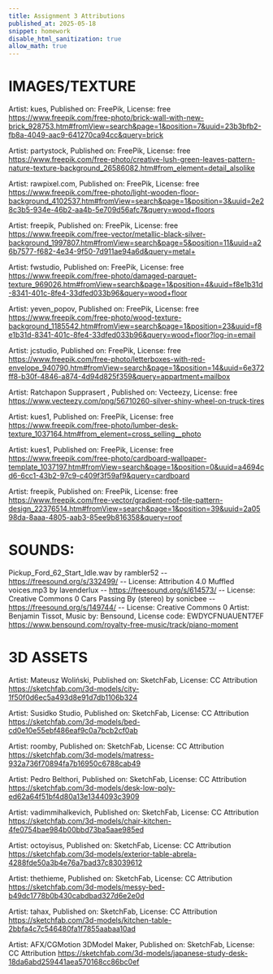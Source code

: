 ```yaml
---
title: Assignment 3 Attributions
published_at: 2025-05-18
snippet: homework
disable_html_sanitization: true
allow_math: true
---
```


# IMAGES/TEXTURE
Artist: kues, Published on: FreePik, License: free
https://www.freepik.com/free-photo/brick-wall-with-new-brick_928753.htm#fromView=search&page=1&position=7&uuid=23b3bfb2-fb8a-4049-aac9-641270ca94cc&query=brick

Artist: partystock, Published on: FreePik, License: free
https://www.freepik.com/free-photo/creative-lush-green-leaves-pattern-nature-texture-background_26586082.htm#from_element=detail_alsolike

Artist: rawpixel.com, Published on: FreePik, License: free
https://www.freepik.com/free-photo/light-wooden-floor-background_4102537.htm#fromView=search&page=1&position=3&uuid=2e28c3b5-934e-46b2-aa4b-5e709d56afc7&query=wood+floors

Artist: freepik, Published on: FreePik, License: free
https://www.freepik.com/free-vector/metallic-black-silver-background_1997807.htm#fromView=search&page=5&position=11&uuid=a26b7577-f682-4e34-9f50-7d911ae94a6d&query=metal+

Artist: fwstudio, Published on: FreePik, License: free
https://www.freepik.com/free-photo/damaged-parquet-texture_969026.htm#fromView=search&page=1&position=4&uuid=f8e1b31d-8341-401c-8fe4-33dfed033b96&query=wood+floor

Artist: yeven_popov, Published on: FreePik, License: free
https://www.freepik.com/free-photo/wood-texture-background_1185542.htm#fromView=search&page=1&position=23&uuid=f8e1b31d-8341-401c-8fe4-33dfed033b96&query=wood+floor?log-in=email

Artist: jcstudio, Published on: FreePik, License: free
https://www.freepik.com/free-photo/letterboxes-with-red-envelope_940790.htm#fromView=search&page=1&position=14&uuid=6e372ff8-b30f-4846-a874-4d94d825f359&query=appartment+mailbox

Artist: Ratchapon Supprasert , Published on: Vecteezy, License: free
https://www.vecteezy.com/png/56710260-silver-shiny-wheel-on-truck-tires

Artist: kues1, Published on: FreePik, License: free
https://www.freepik.com/free-photo/lumber-desk-texture_1037164.htm#from_element=cross_selling__photo

Artist: kues1, Published on: FreePik, License: free
https://www.freepik.com/free-photo/cardboard-wallpaper-template_1037197.htm#fromView=search&page=1&position=0&uuid=a4694cd6-6cc1-43b2-97c9-c409f3f59af9&query=cardboard

Artist: freepik, Published on: FreePik, License: free
https://www.freepik.com/free-vector/gradient-roof-tile-pattern-design_22376514.htm#fromView=search&page=1&position=39&uuid=2a0598da-8aaa-4805-aab3-85ee9b816358&query=roof


# SOUNDS:
Pickup_Ford_62_Start_Idle.wav by rambler52 -- https://freesound.org/s/332499/ -- License: Attribution 4.0
Muffled voices.mp3 by lavenderlux -- https://freesound.org/s/614573/ -- License: Creative Commons 0
Cars Passing By (stereo) by sonicbee -- https://freesound.org/s/149744/ -- License: Creative Commons 0
Artist: Benjamin Tissot, Music by: Bensound, License code: EWDYCFNUAUENT7EF
https://www.bensound.com/royalty-free-music/track/piano-moment


# 3D ASSETS
Artist: Mateusz Woliński, Published on: SketchFab, License: CC Attribution
https://sketchfab.com/3d-models/city-1f50f0d6ec5a493d8e91d7db1106b324

Artist: Susidko Studio, Published on: SketchFab, License: CC Attribution
https://sketchfab.com/3d-models/bed-cd0e10e55ebf486eaf9c0a7bcb2cf0ab

Artist: roomby, Published on: SketchFab, License: CC Attribution
https://sketchfab.com/3d-models/matress-932a736f70894fa7b16950c6788cab49

Artist: Pedro Belthori, Published on: SketchFab, License: CC Attribution
https://sketchfab.com/3d-models/desk-low-poly-ed62a64f51bf4d80a13e1344093c3909

Artist: vadimmihalkevich, Published on: SketchFab, License: CC Attribution
https://sketchfab.com/3d-models/chair-kitchen-4fe0754bae984b00bbd73ba5aae985ed

Artist: octoyisus, Published on: SketchFab, License: CC Attribution
https://sketchfab.com/3d-models/exterior-table-abrela-4288fde50a3b4e76a7bad37c83039612

Artist: thethieme, Published on: SketchFab, License: CC Attribution
https://sketchfab.com/3d-models/messy-bed-b49dc1778b0b430cabdbad327d6e2e0d

Artist: tahax, Published on: SketchFab, License: CC Attribution
https://sketchfab.com/3d-models/kitchen-table-2bbfa4c7c546480fa1f7855aabaa10ad

Artist: AFX/CGMotion 3DModel Maker, Published on: SketchFab, License: CC Attribution
https://sketchfab.com/3d-models/japanese-study-desk-18da6abd259441aea570168cc86bc0ef
